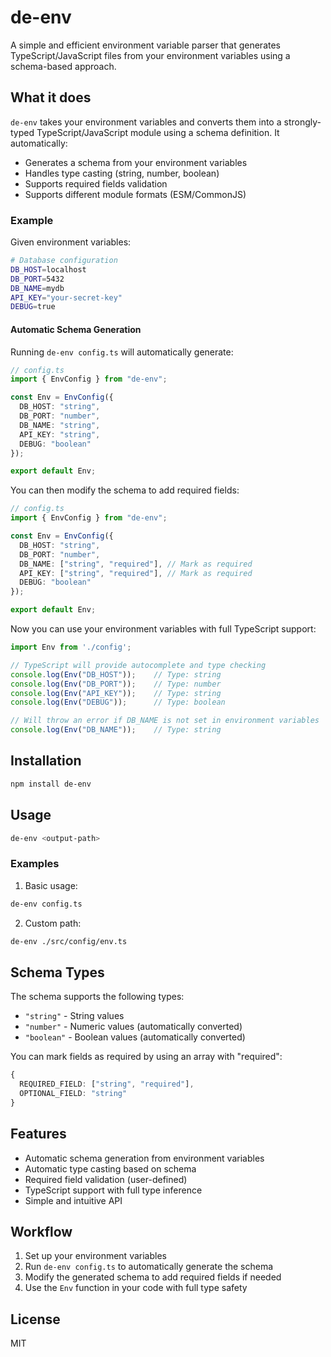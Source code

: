 # de-env

A simple and efficient environment variable parser that generates TypeScript/JavaScript files from your environment variables using a schema-based approach.

## What it does

`de-env` takes your environment variables and converts them into a strongly-typed TypeScript/JavaScript module using a schema definition. It automatically:
- Generates a schema from your environment variables
- Handles type casting (string, number, boolean)
- Supports required fields validation
- Supports different module formats (ESM/CommonJS)

### Example

Given environment variables:
```bash
# Database configuration
DB_HOST=localhost
DB_PORT=5432
DB_NAME=mydb
API_KEY="your-secret-key"
DEBUG=true
```

#### Automatic Schema Generation
Running `de-env config.ts` will automatically generate:

```typescript
// config.ts
import { EnvConfig } from "de-env";

const Env = EnvConfig({
  DB_HOST: "string",
  DB_PORT: "number",
  DB_NAME: "string",
  API_KEY: "string",
  DEBUG: "boolean"
});

export default Env;
```

You can then modify the schema to add required fields:

```typescript
// config.ts
import { EnvConfig } from "de-env";

const Env = EnvConfig({
  DB_HOST: "string",
  DB_PORT: "number",
  DB_NAME: ["string", "required"], // Mark as required
  API_KEY: ["string", "required"], // Mark as required
  DEBUG: "boolean"
});

export default Env;
```

Now you can use your environment variables with full TypeScript support:

```typescript
import Env from './config';

// TypeScript will provide autocomplete and type checking
console.log(Env("DB_HOST"));    // Type: string
console.log(Env("DB_PORT"));    // Type: number
console.log(Env("API_KEY"));    // Type: string
console.log(Env("DEBUG"));      // Type: boolean

// Will throw an error if DB_NAME is not set in environment variables
console.log(Env("DB_NAME"));    // Type: string
```

## Installation

```bash
npm install de-env
```

## Usage

```bash
de-env <output-path>
```

### Examples

1. Basic usage:
```bash
de-env config.ts
```

2. Custom path:
```bash
de-env ./src/config/env.ts
```

## Schema Types

The schema supports the following types:
- `"string"` - String values
- `"number"` - Numeric values (automatically converted)
- `"boolean"` - Boolean values (automatically converted)

You can mark fields as required by using an array with "required":
```typescript
{
  REQUIRED_FIELD: ["string", "required"],
  OPTIONAL_FIELD: "string"
}
```

## Features

- Automatic schema generation from environment variables
- Automatic type casting based on schema
- Required field validation (user-defined)
- TypeScript support with full type inference
- Simple and intuitive API

## Workflow

1. Set up your environment variables
2. Run `de-env config.ts` to automatically generate the schema
3. Modify the generated schema to add required fields if needed
4. Use the `Env` function in your code with full type safety

## License

MIT
